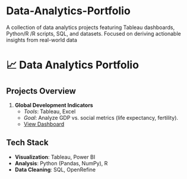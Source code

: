 # Data-Analytics-Portfolio
A collection of data analytics projects featuring Tableau dashboards, Python/R /R scripts, SQL, and datasets. Focused on deriving actionable insights from real-world data
# 📈 Data Analytics Portfolio  

## **Projects Overview**  
1. **Global Development Indicators**  
   - *Tools*: Tableau, Excel  
   - *Goal*: Analyze GDP vs. social metrics (life expectancy, fertility).  
   - [View Dashboard](https://public.tableau.com/authoring/WorldwideSocioeconomicTradeAnalysis/GlobalMapOverview/Worldwide%20Socioeconomic%20%26%20Trade%20Analysis#1)

## **Tech Stack**  
- **Visualization**: Tableau, Power BI  
- **Analysis**: Python (Pandas, NumPy), R  
- **Data Cleaning**: SQL, OpenRefine  
